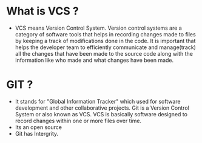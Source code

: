 # What is VCS ?
* VCS means Version Control System. Version control systems are a category of software tools that helps in recording changes made to files by keeping a track of modifications done in the code.
It is important that helps the developer team to efficiently communicate and manage(track) all the changes that have been made to the source code along with the information like who made and what changes have been made. 

# GIT ?
* It stands for "Global Information Tracker" which used for software development and other collaborative projects. Git is a Version Control System or also known as VCS. 
VCS is basically software designed to record changes within one or more files over time. 
* Its an open source
* Git has Intergrity.


